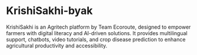 # KrishiSakhi-byak
KrishiSakhi is an Agritech platform by Team Ecoroute, designed to empower farmers with digital literacy and AI-driven solutions. It provides multilingual support, chatbots, video tutorials, and crop disease prediction to enhance agricultural productivity and accessibility.
